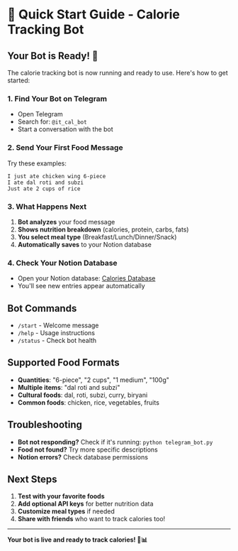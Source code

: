 # 🚀 Quick Start Guide - Calorie Tracking Bot

## Your Bot is Ready! 🎉

The calorie tracking bot is now running and ready to use. Here's how to get started:

### 1. Find Your Bot on Telegram
- Open Telegram
- Search for: `@it_cal_bot`
- Start a conversation with the bot

### 2. Send Your First Food Message
Try these examples:
```
I just ate chicken wing 6-piece
I ate dal roti and subzi
Just ate 2 cups of rice
```

### 3. What Happens Next
1. **Bot analyzes** your food message
2. **Shows nutrition breakdown** (calories, protein, carbs, fats)
3. **You select meal type** (Breakfast/Lunch/Dinner/Snack)
4. **Automatically saves** to your Notion database

### 4. Check Your Notion Database
- Open your Notion database: [Calories Database](https://www.notion.so/23472f8c63128063af54eba9b26ecc1f?v=23472f8c6312802aa735000caac60819&source=copy_link)
- You'll see new entries appear automatically

## Bot Commands
- `/start` - Welcome message
- `/help` - Usage instructions
- `/status` - Check bot health

## Supported Food Formats
- **Quantities**: "6-piece", "2 cups", "1 medium", "100g"
- **Multiple items**: "dal roti and subzi"
- **Cultural foods**: dal, roti, subzi, curry, biryani
- **Common foods**: chicken, rice, vegetables, fruits

## Troubleshooting
- **Bot not responding?** Check if it's running: `python telegram_bot.py`
- **Food not found?** Try more specific descriptions
- **Notion errors?** Check database permissions

## Next Steps
1. **Test with your favorite foods**
2. **Add optional API keys** for better nutrition data
3. **Customize meal types** if needed
4. **Share with friends** who want to track calories too!

---

**Your bot is live and ready to track calories! 🍎📊** 